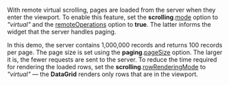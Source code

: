 With remote virtual scrolling, pages are loaded from the server when they enter the viewport. To enable this feature, set the **scrolling**.[mode](/Documentation/ApiReference/UI_Widgets/dxDataGrid/Configuration/scrolling/#mode) option to *"virtual"* and the [remoteOperations](/Documentation/ApiReference/UI_Widgets/dxDataGrid/Configuration/remoteOperations/) option to **true**. The latter informs the widget that the server handles paging.

In this demo, the server contains 1,000,000 records and returns 100 records per page. The page size is set using the **paging**.[pageSize](/Documentation/ApiReference/UI_Widgets/dxDataGrid/Configuration/paging/#pageSize) option. The larger it is, the fewer requests are sent to the server. To reduce the time required for rendering the loaded rows, set the **scrolling**.[rowRenderingMode](/Documentation/ApiReference/UI_Widgets/dxDataGrid/Configuration/scrolling/#rowRenderingMode) to *"virtual"*  &mdash; the **DataGrid** renders only rows that are in the viewport.